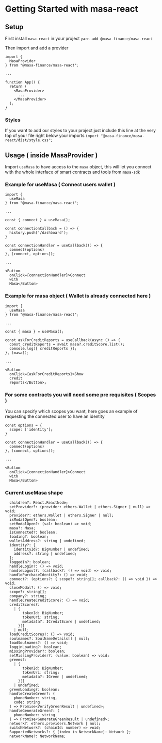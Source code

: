 # Getting Started with masa-react

## Setup

First install `masa-react` in your project
`yarn add @masa-finance/masa-react`

Then import and add a provider

```ecmascript 6
import {
  MasaProvider
} from "@masa-finance/masa-react";

...

function App() {
  return (
    <MasaProvider>
      ...
    </MasaProvider>
  );
}

```

### Styles

If you want to add our styles to your project just include this line at the very top of your file right below your imports
`import "@masa-finance/masa-react/dist/style.css";`

## Usage ( inside MasaProvider )

Import `useMasa` to have access to the `masa` object, this will let you connect with the whole interface of smart contracts and tools from `masa-sdk`

### Example for useMasa ( Connect users wallet )

```ecmascript 6
import {
  useMasa
} from "@masa-finance/masa-react";

...

const { connect } = useMasa();

const connectionCallback = () => {
  history.push('/dashboard');
}

const connectionHandler = useCallback(() => {
  connect(options)
}, [connect, options]);

...

<Button
  onClick={connectionHandler}>Connect
  with
  Masa</Button>

```

### Example for masa object ( Wallet is already connected here )

```ecmascript 6
import {
  useMasa
} from "@masa-finance/masa-react";

...

const { masa } = useMasa();

const askForCreditReports = useCallback(async () => {
  const creditReports = await masa?.creditScore.list();
  console.log({ creditReports });
}, [masa]);

...

<Button
  onClick={askForCreditReports}>Show
  credit
  reports</Button>;

```

### For some contracts you will need some pre requisites ( Scopes )

You can specify which scopes you want, here goes an example of requesting the connected user to have an identity

```ecmascript 6
const options = {
  scope: ['identity'];
}

const connectionHandler = useCallback(() => {
  connect(options)
}, [connect, options]);

...

<Button
  onClick={connectionHandler}>Connect
  with
  Masa</Button>

```

### Current useMasa shape

```
  children?: React.ReactNode;
  setProvider?: (provider: ethers.Wallet | ethers.Signer | null) => void;
  provider?: ethers.Wallet | ethers.Signer | null;
  isModalOpen?: boolean;
  setModalOpen?: (val: boolean) => void;
  masa?: Masa;
  isConnected?: boolean;
  loading?: boolean;
  walletAddress?: string | undefined;
  identity?: {
    identityId?: BigNumber | undefined;
    address?: string | undefined;
  };
  loggedIn?: boolean;
  handleLogin?: () => void;
  handleLogout?: (callback?: () => void) => void;
  handlePurchaseIdentity?: () => void;
  connect?: (options?: { scope?: string[]; callback?: () => void }) => void;
  closeModal?: () => void;
  scope?: string[];
  company?: string;
  handleCreateCreditScore?: () => void;
  creditScores?:
    | {
        tokenId: BigNumber;
        tokenUri: string;
        metadata?: ICreditScore | undefined;
      }[]
    | null;
  loadCreditScores?: () => void;
  soulnames?: SoulNameDetails[] | null;
  loadSoulnames?: () => void;
  logginLoading?: boolean;
  missingProvider?: boolean;
  setMissingProvider?: (value: boolean) => void;
  greens?:
    | {
        tokenId: BigNumber;
        tokenUri: string;
        metadata?: IGreen | undefined;
      }[]
    | undefined;
  greenLoading?: boolean;
  handleCreateGreen?: (
    phoneNumber: string,
    code: string
  ) => Promise<VerifyGreenResult | undefined>;
  handleGenerateGreen?: (
    phoneNumber: string
  ) => Promise<GenerateGreenResult | undefined>;
  network?: ethers.providers.Network | null;
  switchNetwork?: (chainId: number) => void;
  SupportedNetworks?: { [index in NetworkName]: Network };
  networkName?: NetworkName;
```
